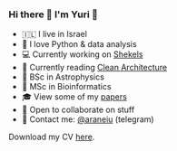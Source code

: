 ### Hi there 👋 I'm Yuri 🦓

- 🇮🇱 I live in Israel
- 🐍 I love Python & data analysis
- 💻 Currently working on [Shekels](https://github.com/yuritem/shekels)
- 📖 Currently reading [Clean Architecture](https://github.com/GunterMueller/Books-3/blob/master/Clean%20Architecture%20A%20Craftsman%20Guide%20to%20Software%20Structure%20and%20Design.pdf)
- 🌌 BSc in Astrophysics
- 🧬 MSc in Bioinformatics
- 🎓 View some of my [papers](https://orcid.org/0000-0003-4813-8378)
- 🙂 Open to collaborate on stuff
- 💬 Contact me: [@araneiu](https://t.me/araneiu) (telegram)

Download my CV [here](https://github.com/yuritem/yuritem/raw/main/Yuri_Temiraev_CV.pdf).
